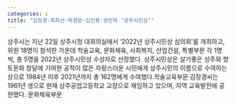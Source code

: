 ```yaml
---
categories: c
title: "김장경·최희선·박경문·김진용·권민혁 ‘상주시민상’"
---
```

상주시는 지난 22일 상주시청 대회의실에서 ‘2022년 상주시민상 심의회’를 개최하고, 위원 18명이 참석한 가운데 학술교육, 문화체육, 사회복지, 산업건설, 특별부문 각 1명씩, 총 5명을 2022년 상주시민상 수상자로 선정했다. 상주시민상은 살기좋은 상주와 향토문화 창달에 기여한 공적이 많은 자랑스러운 시민에게 상주시민의 이름으로 수여하는 상으로 1984년 이후 2021년까지 총 162명에게 수여했다.학술교육부문 김장경씨는 1961년 생으로 현재 상주공업고등학교 교장으로 재임하고 있으며, 지역 교육발전에 공헌했다. 문화체육부문